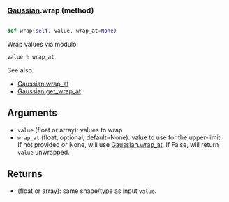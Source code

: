 ### [Gaussian](Gaussian.md).wrap (method)


```py

def wrap(self, value, wrap_at=None)

```



Wrap values via modulo:

```py
value % wrap_at
```

See also:

* [Gaussian.wrap_at](Gaussian.wrap_at.md)
* [Gaussian.get_wrap_at](Gaussian.get_wrap_at.md)

Arguments
------------
* `value` (float or array): values to wrap
* `wrap_at` (float, optional, default=None): value to use for the upper-limit.
    If not provided or None, will use [Gaussian.wrap_at](Gaussian.wrap_at.md).  If False,
    will return `value` unwrapped.

Returns
----------
* (float or array): same shape/type as input `value`.

